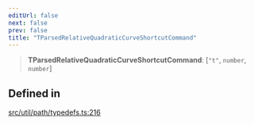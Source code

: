 ```yaml
---
editUrl: false
next: false
prev: false
title: "TParsedRelativeQuadraticCurveShortcutCommand"
---
```


> **TParsedRelativeQuadraticCurveShortcutCommand**: [`"t"`, `number`, `number`]

## Defined in

[src/util/path/typedefs.ts:216](https://github.com/fabricjs/fabric.js/blob/v6.0.0-rc4/src/util/path/typedefs.ts#L216)
